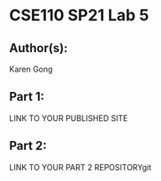 # CSE110 SP21 Lab 5

## Author(s):
Karen Gong

## Part 1:

LINK TO YOUR PUBLISHED SITE

## Part 2:

LINK TO YOUR PART 2 REPOSITORYgit 